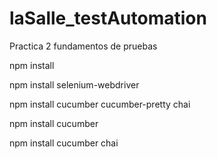 # laSalle_testAutomation

Practica 2 fundamentos de pruebas

npm install

npm install selenium-webdriver

npm install cucumber cucumber-pretty chai

npm install cucumber  

npm install cucumber chai

